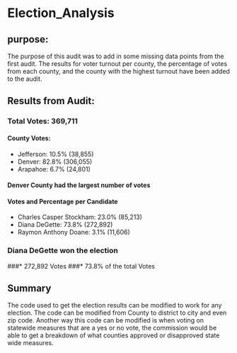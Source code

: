 # Election_Analysis
## purpose:
The purpose of this audit was to add in some missing data points from the first audit. The results for voter turnout per county, the percentage of votes from each county, and the county with the highest turnout have been added to the audit.

## Results from Audit:
### Total Votes: 369,711
#### County Votes:
* Jefferson: 10.5% (38,855)
* Denver: 82.8% (306,055)
* Arapahoe: 6.7% (24,801)
#### Denver County had the largest number of votes

#### Votes and Percentage per Candidate
* Charles Casper Stockham: 23.0% (85,213)
* Diana DeGette: 73.8% (272,892)
*	Raymon Anthony Doane: 3.1% (11,606)

### Diana DeGette won the election
###*	272,892 Votes
###*	73.8% of the total Votes

## Summary
The code used to get the election results can be modified to work for any election. The code can be modified from County to district to city and even zip code. Another way this code can be modified is when voting on statewide measures that are a yes or no vote, the commission would be able to get a breakdown of what counties approved or disapproved state wide measures.
